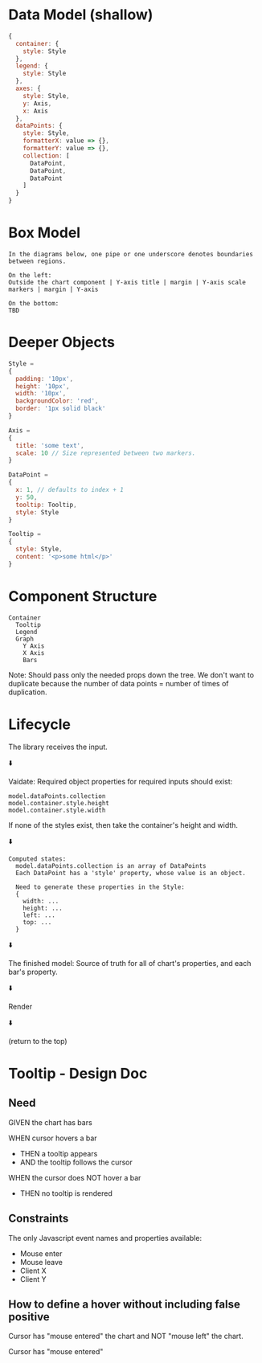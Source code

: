 # Data Model (shallow)

```javascript
{
  container: {
    style: Style
  },
  legend: {
    style: Style
  },
  axes: {
    style: Style,
    y: Axis,
    x: Axis
  },
  dataPoints: {
    style: Style,
    formatterX: value => {},
    formatterY: value => {},
    collection: [
      DataPoint,
      DataPoint,
      DataPoint
    ]
  }
}
```

# Box Model
```
In the diagrams below, one pipe or one underscore denotes boundaries between regions.

On the left:
Outside the chart component | Y-axis title | margin | Y-axis scale markers | margin | Y-axis

On the bottom:
TBD

```

# Deeper Objects

```javascript
Style =
{
  padding: '10px',
  height: '10px',
  width: '10px',
  backgroundColor: 'red',
  border: '1px solid black'
}

Axis =
{
  title: 'some text',
  scale: 10 // Size represented between two markers.
}

DataPoint =
{
  x: 1, // defaults to index + 1
  y: 50,
  tooltip: Tooltip,
  style: Style
}

Tooltip =
{
  style: Style,
  content: '<p>some html</p>'
}

```

# Component Structure

```
Container
  Tooltip
  Legend
  Graph
    Y Axis
    X Axis
    Bars
```

Note: Should pass only the needed props down the tree. We don't want to duplicate because the number of data points = number of times of duplication.

# Lifecycle

The library receives the input.

⬇️

Vaidate: Required object properties for required inputs should exist:
```
model.dataPoints.collection
model.container.style.height
model.container.style.width
```
If none of the styles exist, then take the container's height and width.

⬇️

```
Computed states:
  model.dataPoints.collection is an array of DataPoints
  Each DataPoint has a 'style' property, whose value is an object.

  Need to generate these properties in the Style:
  {
    width: ...
    height: ...
    left: ...
    top: ...
  }
```

⬇️

The finished model: Source of truth for all of chart's properties, and each bar's property.

⬇️

Render

⬇️

(return to the top)

# Tooltip - Design Doc

## Need
GIVEN the chart has bars

WHEN cursor hovers a bar
* THEN a tooltip appears
* AND the tooltip follows the cursor

WHEN the cursor does NOT hover a bar
* THEN no tooltip is rendered

## Constraints
The only Javascript event names and properties available:
* Mouse enter
* Mouse leave
* Client X
* Client Y

## How to define a hover without including false positive
Cursor has "mouse entered" the chart and NOT "mouse left" the chart.

Cursor has "mouse entered" 